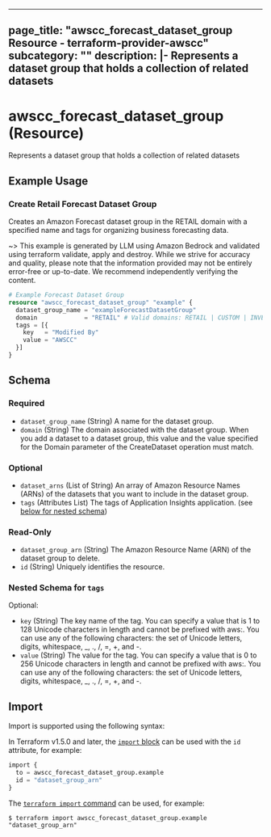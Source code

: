 
---
page_title: "awscc_forecast_dataset_group Resource - terraform-provider-awscc"
subcategory: ""
description: |-
  Represents a dataset group that holds a collection of related datasets
---

# awscc_forecast_dataset_group (Resource)

Represents a dataset group that holds a collection of related datasets

## Example Usage

### Create Retail Forecast Dataset Group

Creates an Amazon Forecast dataset group in the RETAIL domain with a specified name and tags for organizing business forecasting data.

~> This example is generated by LLM using Amazon Bedrock and validated using terraform validate, apply and destroy. While we strive for accuracy and quality, please note that the information provided may not be entirely error-free or up-to-date. We recommend independently verifying the content.

```terraform
# Example Forecast Dataset Group
resource "awscc_forecast_dataset_group" "example" {
  dataset_group_name = "exampleForecastDatasetGroup"
  domain             = "RETAIL" # Valid domains: RETAIL | CUSTOM | INVENTORY_PLANNING | EC2_CAPACITY | WORK_FORCE | WEB_TRAFFIC | METRICS
  tags = [{
    key   = "Modified By"
    value = "AWSCC"
  }]
}
```

<!-- schema generated by tfplugindocs -->
## Schema

### Required

- `dataset_group_name` (String) A name for the dataset group.
- `domain` (String) The domain associated with the dataset group. When you add a dataset to a dataset group, this value and the value specified for the Domain parameter of the CreateDataset operation must match.

### Optional

- `dataset_arns` (List of String) An array of Amazon Resource Names (ARNs) of the datasets that you want to include in the dataset group.
- `tags` (Attributes List) The tags of Application Insights application. (see [below for nested schema](#nestedatt--tags))

### Read-Only

- `dataset_group_arn` (String) The Amazon Resource Name (ARN) of the dataset group to delete.
- `id` (String) Uniquely identifies the resource.

<a id="nestedatt--tags"></a>
### Nested Schema for `tags`

Optional:

- `key` (String) The key name of the tag. You can specify a value that is 1 to 128 Unicode characters in length and cannot be prefixed with aws:. You can use any of the following characters: the set of Unicode letters, digits, whitespace, _, ., /, =, +, and -.
- `value` (String) The value for the tag. You can specify a value that is 0 to 256 Unicode characters in length and cannot be prefixed with aws:. You can use any of the following characters: the set of Unicode letters, digits, whitespace, _, ., /, =, +, and -.

## Import

Import is supported using the following syntax:

In Terraform v1.5.0 and later, the [`import` block](https://developer.hashicorp.com/terraform/language/import) can be used with the `id` attribute, for example:

```terraform
import {
  to = awscc_forecast_dataset_group.example
  id = "dataset_group_arn"
}
```

The [`terraform import` command](https://developer.hashicorp.com/terraform/cli/commands/import) can be used, for example:

```shell
$ terraform import awscc_forecast_dataset_group.example "dataset_group_arn"
```
